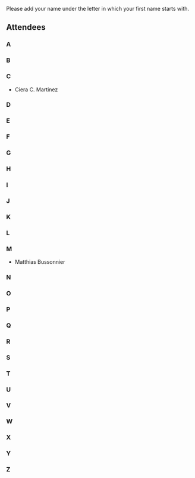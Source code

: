 Please add your name under the letter in which your first name starts with.

## Attendees

### A


### B


### C

- Ciera C. Martinez


### D


### E


### F


### G


### H


### I


### J


### K


### L


### M

- Matthias  Bussonnier


### N


### O


### P


### Q


### R


### S


### T


### U


### V


### W


### X


### Y


### Z
